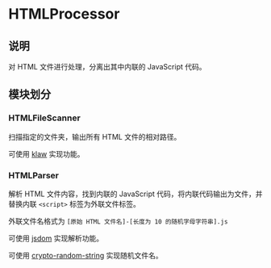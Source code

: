# HTMLProcessor

## 说明

对 HTML 文件进行处理，分离出其中内联的 JavaScript 代码。

## 模块划分

### HTMLFileScanner

扫描指定的文件夹，输出所有 HTML 文件的相对路径。

可使用 [klaw](https://github.com/jprichardson/node-klaw) 实现功能。

### HTMLParser

解析 HTML 文件内容，找到内联的 JavaScript 代码，将内联代码输出为文件，并替换内联 `<script>` 标签为外联文件标签。

外联文件名格式为 `[原始 HTML 文件名]-[长度为 10 的随机字母字符串].js`

可使用 [jsdom](https://github.com/jsdom/jsdom) 实现解析功能。

可使用 [crypto-random-string](https://github.com/sindresorhus/crypto-random-string) 实现随机文件名。